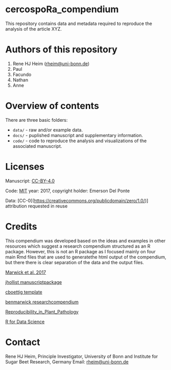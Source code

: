 # cercospoRa_compendium
This repository contains data and metadata required to reproduce the analysis of the article XYZ. 

# Authors of this repository

1. Rene HJ Heim (rheim@uni-bonn.de)
2. Paul
3. Facundo
4. Nathan
5. Anne


# Overview of contents

There are three basic folders:

- `data/` - raw and/or example data.
- `docs/` - puplished manuscript and supplementary information.
- `code/` - code to reproduce the analysis and visualizations of the associated manuscript.


# Licenses

Manuscript: [CC-BY-4.0](https://creativecommons.org/licenses/by/4.0/)

Code: [MIT](https://opensource.org/licenses/MIT) year: 2017, copyright holder: Emerson Del Ponte

Data: [CC-0[(https://creativecommons.org/publicdomain/zero/1.0/)] attribution requested in reuse

# Credits

This compendium was developed based on the ideas and examples in other resources which suggest a research compendium structured as an R package. However, this is not an R package as I focused mainly on four main Rmd files that are used to generatethe html output of the compendium, but there there is clear separation of the data and the output files.

[Marwick et al. 2017](https://doi.org/10.7287/peerj.preprints.3192v1)

[jhollist manuscriptpackage](https://github.com/jhollist/manuscriptPackage)

[cboettig template](https://github.com/cboettig/template)

[benmarwick researchcompendium](https://github.com/benmarwick/researchcompendium)

[Reproducibility_in_Plant_Pathology](Reproducibility_in_Plant_Pathology)

[R for Data Science](http://r4ds.had.co.nz/)

# Contact

Rene HJ Heim, Principle Investigator, University of Bonn and Institute for Sugar Beet Research, Germany
Email: rheim@uni-bonn.de


